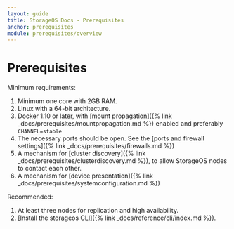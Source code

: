 ```yaml
---
layout: guide
title: StorageOS Docs - Prerequisites
anchor: prerequisites
module: prerequisites/overview
---
```


# Prerequisites

Minimum requirements:

1. Minimum one core with 2GB RAM.
1. Linux with a 64-bit architecture.
1. Docker 1.10 or later, with [mount propagation]({% link _docs/prerequisites/mountpropagation.md %}) enabled and preferably `CHANNEL=stable`
1. The necessary ports should be open. See the [ports and firewall settings]({% link _docs/prerequisites/firewalls.md %})
1. A mechanism for [cluster
   discovery]({% link _docs/prerequisites/clusterdiscovery.md %}), to allow
   StorageOS nodes to contact each other.
1. A mechanism for [device presentation]({% link
   _docs/prerequisites/systemconfiguration.md %})

Recommended:

1. At least three nodes for replication and high availability.
1. [Install the storageos CLI]({% link _docs/reference/cli/index.md %}).
